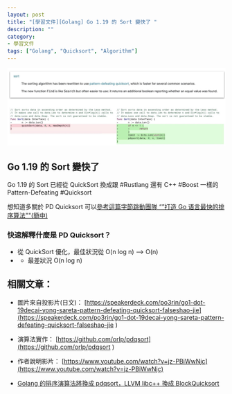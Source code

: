 ```yaml
---
layout: post
title: "[學習文件][Golang] Go 1.19 的 Sort 變快了 "
description: ""
category: 
- 學習文件
tags: ["Golang", "Quicksort", "Algorithm"]
---
```


![image-20220819163803756](../images/2021/image-20220819163803756.png)

## Go 1.19 的 Sort 變快了 

Go 1.19 的 Sort 已經從 QuickSort 換成跟 #Rustlang 還有 C++ #Boost 一樣的  Pattern-Defeating #Quicksort

想知道多關於 PD Quicksort 可以[參考這篇字節跳動團隊 “”打造 Go 语言最快的排序算法""(簡中)](https://blog.csdn.net/ByteDanceTech/article/details/124464192)

### 快速解釋什麼是 PD Quicksort？ 

- 從 QuickSort 優化，最佳狀況從 O(n log n) --> O(n)
-  - 最差狀況 O(n log n) 

## 相關文章：

- 圖片來自投影片(日文)： [https://speakerdeck.com/po3rin/go1-dot-19decai-yong-sareta-pattern-defeating-quicksort-falseshao-jie](https://speakerdeck.com/po3rin/go1-dot-19decai-yong-sareta-pattern-defeating-quicksort-falseshao-jie ) 

- 演算法實作： [https://github.com/orlp/pdqsort](https://github.com/orlp/pdqsort ) 
- 作者說明影片： [https://www.youtube.com/watch?v=jz-PBiWwNjc](https://www.youtube.com/watch?v=jz-PBiWwNjc)
- [Golang 的排序演算法將換成 pdqsort，LLVM libc++ 換成 BlockQuicksort](https://blog.gslin.org/archives/2022/04/22/10673/golang-%E7%9A%84%E6%8E%92%E5%BA%8F%E6%BC%94%E7%AE%97%E6%B3%95%E5%B0%87%E6%8F%9B%E6%88%90-pdqsort%EF%BC%8Cllvm-libc-%E6%8F%9B%E6%88%90-blockquicksort/)


